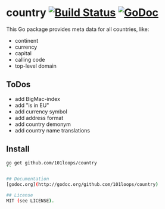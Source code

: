 country [![Build Status](https://secure.travis-ci.org/101loops/country.png)](https://travis-ci.org/101loops/country) [![GoDoc](https://camo.githubusercontent.com/6bae67c5189d085c05271a127da5a4bbb1e8eb2c/68747470733a2f2f676f646f632e6f72672f6769746875622e636f6d2f736d61727479737472656574732f676f636f6e7665793f7374617475732e706e67)](http://godoc.org/github.com/101loops/country)
======

This Go package provides meta data for all countries, like:
  - continent
  - currency
  - capital
  - calling code
  - top-level domain


## ToDos
  - add BigMac-index
  - add "is in EU"
  - add currency symbol
  - add address format
  - add country demonym
  - add country name translations

## Install
```bash
go get github.com/101loops/country
``

## Documentation
[godoc.org](http://godoc.org/github.com/101loops/country)

## License
MIT (see LICENSE).
